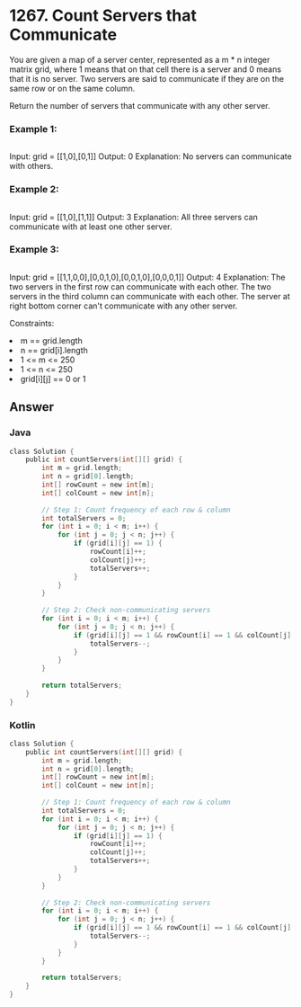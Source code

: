 <h1>1267. Count Servers that Communicate</h1>

You are given a map of a server center, represented as a m * n integer matrix grid, where 1 means that on that cell there is a server and 0 means that it is no server. Two servers are said to communicate if they are on the same row or on the same column.

Return the number of servers that communicate with any other server.

 

<h3>Example 1:</h3>
<img src="">


Input: grid = [[1,0],[0,1]]
Output: 0
Explanation: No servers can communicate with others.
<h3>Example 2:</h3>

<img src="">

Input: grid = [[1,0],[1,1]]
Output: 3
Explanation: All three servers can communicate with at least one other server.
<h3>Example 3:</h3>
<img src="">


Input: grid = [[1,1,0,0],[0,0,1,0],[0,0,1,0],[0,0,0,1]]
Output: 4
Explanation: The two servers in the first row can communicate with each other. The two servers in the third column can communicate with each other. The server at right bottom corner can't communicate with any other server.
 

Constraints:

<li>m == grid.length</li>
<li>n == grid[i].length</li>
<li>1 <= m <= 250</li>
<li>1 <= n <= 250</li>
<li>grid[i][j] == 0 or 1</li>

<h2>Answer</h2>

<h3>Java</h3>

```c
class Solution {
    public int countServers(int[][] grid) {
        int m = grid.length;
        int n = grid[0].length;
        int[] rowCount = new int[m];
        int[] colCount = new int[n];
        
        // Step 1: Count frequency of each row & column
        int totalServers = 0;
        for (int i = 0; i < m; i++) {
            for (int j = 0; j < n; j++) {
                if (grid[i][j] == 1) {
                    rowCount[i]++;
                    colCount[j]++;
                    totalServers++;
                }
            }
        }
        
        // Step 2: Check non-communicating servers
        for (int i = 0; i < m; i++) {
            for (int j = 0; j < n; j++) {
                if (grid[i][j] == 1 && rowCount[i] == 1 && colCount[j] == 1) {
                    totalServers--;
                }
            }
        }
        
        return totalServers;
    }
}
```
<h3>Kotlin</h3>

```c
class Solution {
    public int countServers(int[][] grid) {
        int m = grid.length;
        int n = grid[0].length;
        int[] rowCount = new int[m];
        int[] colCount = new int[n];
        
        // Step 1: Count frequency of each row & column
        int totalServers = 0;
        for (int i = 0; i < m; i++) {
            for (int j = 0; j < n; j++) {
                if (grid[i][j] == 1) {
                    rowCount[i]++;
                    colCount[j]++;
                    totalServers++;
                }
            }
        }
        
        // Step 2: Check non-communicating servers
        for (int i = 0; i < m; i++) {
            for (int j = 0; j < n; j++) {
                if (grid[i][j] == 1 && rowCount[i] == 1 && colCount[j] == 1) {
                    totalServers--;
                }
            }
        }
        
        return totalServers;
    }
}
```
